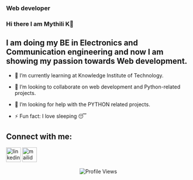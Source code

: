 ### Web developer
###  Hi there I am Mythili K👋
 
   ## I am doing my BE in Electronics and Communication engineering and now I am showing my passion towards Web development.

- 🌱 I’m currently learning at Knowledge Institute of Technology.

- 👯 I’m looking to collaborate on web development and Python-related projects.

- 🤔 I’m looking for help with the PYTHON related projects.

- ⚡ Fun fact: I love sleeping 😴



## Connect with me:
[<img src='https://cdn.jsdelivr.net/npm/simple-icons@3.0.1/icons/linkedin.svg' alt='linkedin' height='40'>](https://www.linkedin.com/in/mythili-kumar-0a1124193)
[<img src='https://tse3.mm.bing.net/th?id=OIP.7YMAqypGyOTe9oJgMq6WCgHaF7&pid=Api&P=0&w=192&h=154' alt = 'mailid' height='40'>](mailto:mythilikumar2002@gmail.com)

<p align="center"> <img src="https://komarev.com/ghpvc/?username=Mythili-2002&label=Views&color=blue&style=plastic" alt="Profile Views" /> </p>


